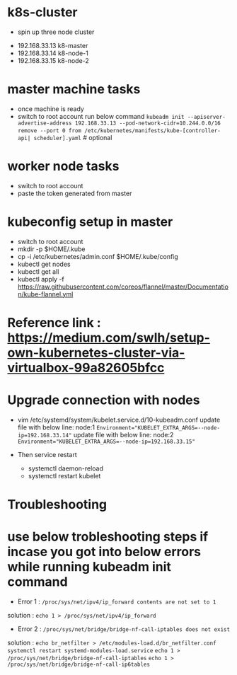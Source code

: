 # k8s-cluster

* spin up three node cluster
- 192.168.33.13 k8-master
- 192.168.33.14 k8-node-1
- 192.168.33.15 k8-node-2

# master machine tasks

- once machine is ready
- switch to root account run below command
  `kubeadm init --apiserver-advertise-address 192.168.33.13 --pod-network-cidr=10.244.0.0/16`
  `remove --port 0 from /etc/kubernetes/manifests/kube-[controller-api| scheduler].yaml` # optional

# worker node tasks

- switch to root account
- paste the token generated from master

# kubeconfig setup in master
- switch to root account
- mkdir -p $HOME/.kube
- cp -i /etc/kubernetes/admin.conf $HOME/.kube/config
- kubectl get nodes
- kubectl get all
- kubectl apply -f https://raw.githubusercontent.com/coreos/flannel/master/Documentation/kube-flannel.yml

# Reference link : https://medium.com/swlh/setup-own-kubernetes-cluster-via-virtualbox-99a82605bfcc

# Upgrade connection with nodes
- vim /etc/systemd/system/kubelet.service.d/10-kubeadm.conf
  update file with below line: node:1 `Environment="KUBELET_EXTRA_ARGS=--node-ip=192.168.33.14"`
  update file with below line: node:2 `Environment="KUBELET_EXTRA_ARGS=--node-ip=192.168.33.15"`

- Then service restart
  * systemctl daemon-reload
  * systemctl restart kubelet

# Troubleshooting

# use below trobleshooting steps if incase you got into below errors while running kubeadm init command 
* Error 1 :
`/proc/sys/net/ipv4/ip_forward contents are not set to 1` 

solution : 
`echo 1 > /proc/sys/net/ipv4/ip_forward`
  
* Error 2 :
`/proc/sys/net/bridge/bridge-nf-call-iptables does not exist`

solution :
`echo br_netfilter > /etc/modules-load.d/br_netfilter.conf`
`systemctl restart systemd-modules-load.service`
`echo 1 > /proc/sys/net/bridge/bridge-nf-call-iptables`
`echo 1 > /proc/sys/net/bridge/bridge-nf-call-ip6tables`